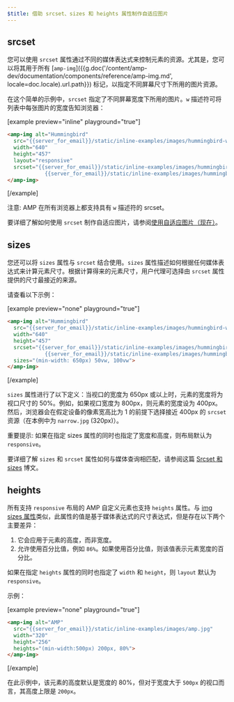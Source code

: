 ```yaml
---
$title: 借助 srcset、sizes 和 heights 属性制作自适应图片
---
```


## srcset

您可以使用 `srcset` 属性通过不同的媒体表达式来控制元素的资源。尤其是，您可以将其用于所有 [`amp-img`]({{g.doc('/content/amp-dev/documentation/components/reference/amp-img.md', locale=doc.locale).url.path}}) 标记，以指定不同屏幕尺寸下所用的图片资源。

在这个简单的示例中，`srcset` 指定了不同屏幕宽度下所用的图片。`w` 描述符可将列表中每张图片的宽度告知浏览器：

[example preview="inline" playground="true"]
```html
<amp-img alt="Hummingbird"
  src="{{server_for_email}}/static/inline-examples/images/hummingbird-wide.jpg"
  width="640"
  height="457"
  layout="responsive"
  srcset="{{server_for_email}}/static/inline-examples/images/hummingbird-wide.jpg 640w,
            {{server_for_email}}/static/inline-examples/images/hummingbird-narrow.jpg 320w">
</amp-img>
```
[/example]

注意: AMP 在所有浏览器上都支持具有 `w` 描述符的 srcset。

要详细了解如何使用 `srcset` 制作自适应图片，请参阅[使用自适应图片（现在）](http://alistapart.com/article/using-responsive-images-now)。

## sizes

您还可以将 `sizes` 属性与 `srcset` 结合使用。`sizes` 属性描述如何根据任何媒体表达式来计算元素尺寸。根据计算得来的元素尺寸，用户代理可选择由 `srcset` 属性提供的尺寸最接近的来源。

请查看以下示例：

[example preview="none" playground="true"]
```html
<amp-img alt="Hummingbird"
  src="{{server_for_email}}/static/inline-examples/images/hummingbird-wide.jpg"
  width="640"
  height="457"
  srcset="{{server_for_email}}/static/inline-examples/images/hummingbird-wide.jpg 640w,
            {{server_for_email}}/static/inline-examples/images/hummingbird-narrow.jpg 320w"
  sizes="(min-width: 650px) 50vw, 100vw">
</amp-img>
```
[/example]

`sizes` 属性进行了以下定义：当视口的宽度为 650px 或以上时，元素的宽度将为视口尺寸的 50%。例如，如果视口宽度为 800px，则元素的宽度设为 400px。然后，浏览器会在假定设备的像素宽高比为 1 的前提下选择接近 400px 的 `srcset` 资源（在本例中为 `narrow.jpg` (320px)）。

重要提示: 如果在指定 sizes 属性的同时也指定了宽度和高度，则布局默认为 `responsive`。

要详细了解 `sizes` 和 `srcset` 属性如何与媒体查询相匹配，请参阅这篇 [Srcset 和 sizes](https://ericportis.com/posts/2014/srcset-sizes/) 博文。

## heights

所有支持 `responsive` 布局的 AMP 自定义元素也支持 `heights` 属性。与 [img sizes 属性](https://developer.mozilla.org/en-US/docs/Web/HTML/Element/img)类似，此属性的值是基于媒体表达式的尺寸表达式，但是存在以下两个主要差异：

1. 它会应用于元素的高度，而非宽度。
2. 允许使用百分比值，例如 `86%`。如果使用百分比值，则该值表示元素宽度的百分比。

如果在指定 `heights` 属性的同时也指定了 `width` 和 `height`，则 `layout` 默认为 `responsive`。

示例：

[example preview="none" playground="true"]
```html
<amp-img alt="AMP"
  src="{{server_for_email}}/static/inline-examples/images/amp.jpg"
  width="320"
  height="256"
  heights="(min-width:500px) 200px, 80%">
</amp-img>
```
[/example]

在此示例中，该元素的高度默认是宽度的 80%，但对于宽度大于 `500px` 的视口而言，其高度上限是 `200px`。
